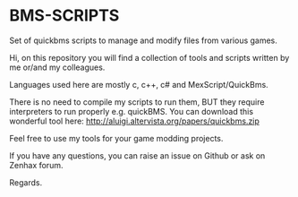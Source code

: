 # BMS-SCRIPTS
Set of quickbms scripts to manage and modify files from various games.

Hi, on this repository you will find a collection of tools and scripts written by me or/and my colleagues. 

Languages used here are mostly c, c++, c# and MexScript/QuickBms.

There is no need to compile my scripts to run them, BUT they require interpreters to run properly e.g. quickBMS.
You can download this wonderful tool here: http://aluigi.altervista.org/papers/quickbms.zip

Feel free to use my tools for your game modding projects.

If you have any questions, you can raise an issue on Github or ask on Zenhax forum.

Regards.
